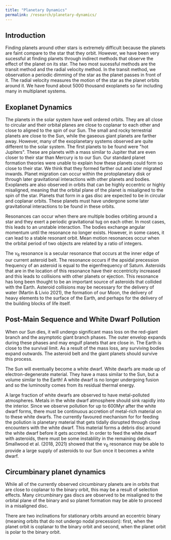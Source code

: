 ```yaml
---
title: "Planetary Dynamics"
permalink: /research/planetary-dynamics/
---
```


## Introduction


Finding planets around other stars is extremely difficult because the planets are faint compare to the star that they orbit. However, we have been very sucessful at finding planets through indirect methods that observe the effect of the planet on its star. The two most sucessful methods are the transit method and the radial velocity method. In the transit method, we observation a periodic dimming of the star as the planet passes in front of it. The radial velocity measures the motion of the star as the planet orbits around it.  We have found about 5000 thousand exoplanets so far including many in multiplanet systems. 

## Exoplanet Dynamics 

The planets in the solar system have well ordered orbits. They are all close to circular and their orbital planes are close to coplanar to each other and close to aligned to the spin of our Sun.  The small and rocky terrestrial planets are close to the Sun, while the gaseous giant planets are farther away. However, many of the exoplanetary systems observed are quite different to the solar system. The first planets to be found were "hot Jupiters". These are planets with a mass similar to Jupiter that are even closer to their star than Mercury is to our Sun. Our standard planet formation theories were unable to explain how these planets could form so close to their star. We think that they formed farther out and later migrated inwards. Planet migration can occur within the protoplanetary disk or through later gravitational interactions with other planets and bodies.  Exoplanets are also observed in orbits that can be highly eccentric or highly misaligned, meaning that the orbital plane of the planet is misaligned to the spin of the star. Planets that form in a gas disc are expected to be in circular and coplanar orbits. These planets must have undergone some later gravitational interactions to be found in these orbits. 

Resonances can occur when there are multiple bodies orbiting around a star and they exert a periodic gravitational tug on each other. In most cases, this leads to an unstable interaction. The bodies exchange angular momentum until the resonance no longer exists. However, in some cases, it can lead to a stable resonant orbit. Mean motion resonances occur when the orbital period of two objects are related by a ratio of integers.

The $\nu_6$ resonance is a secular resonance that occurs at the inner edge of our current asteroid belt. The resonance occurs if the apsidal precession frequency of an asteroid is equal to the eigenfrequency of Saturn. Asteroids that are in the location of this resonance have their eccentricity increased and this leads to collisions with other planets or ejection. This resonance has long been thought to be an important source of asteroids that collided with the Earth. Asteroid collisions may be necessary for the delivery of water (Martin & Livio 2021), the formation of our Moon, the delivery of heavy elements to the surface of the Earth, and perhaps for the delivery of the building blocks of life itself. 

## Post-Main Sequence and White Dwarf Pollution

When our Sun dies, it will undergo significant mass loss on the red-giant branch and the asymptotic giant branch phases. The outer envelop expands during these phases and may engulf planets that are close in. The Earth is close to the survival limit. As a result of the mass loss, any surviving bodies expand outwards. The asteroid belt and the giant planets should survive this process. 

The Sun will eventually become a white dwarf.  White dwarfs are made up of electron-degenerate material. They have a mass similar to the Sun, but a volume similar to the Earth! A white dwarf is no longer undergoing fusion and so the luminosity comes from its residual thermal energy. 

A large fraction of white dwarfs are observed to have metal-polluted atmospheres. Metals in the white dwarf atmosphere should sink rapidly into the interior. Since we observe pollution for up to 600Myr after the white dwarf forms, there must be continuous accretion of metal-rich material on to these white dwarfs.  The currently favoured mechanism for for feeding the poliution is planetary material that gets tidally disrupted through close encounters with the white dwarf. This material forms a debris disc around the white dwarf before it gets accreted. 
In order to feed the white dwarf with asteroids, there must be some instabliity in the remaining debris. Smallwood et al. (2018, 2021) showed that the $\nu_6$ resonance may be able to provide a large supply of asteroids to our Sun once it becomes a white dwarf.

## Circumbinary planet dynamics

While all of the currently observed circumbinary planets are in orbits that are close to coplanar to the binary orbit, this may be a result of selection effects. Many circumbinary gas discs are observed to be misaligned to the orbital plane of the binary and so planet formation may be able to proceed in a misaligned disc.  

There are two inclinations for stationary orbits around an eccentric binary (meaning orbits that do not undergo nodal precession): first, when the planet orbit is coplanar to the binary orbit and second, when the planet orbit is polar to the binary orbit. 
